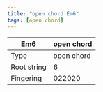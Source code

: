 ```yaml
---
title: "open chord:Em6"
tags: [open chord]
---
```


|Em6|open chord|
|---|---|
|Type|open chord|
|Root string|6|
|Fingering|022020|


